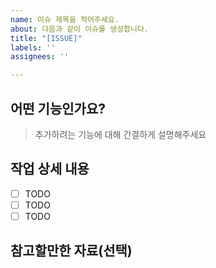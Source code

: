 ```yaml
---
name: 이슈 제목을 적어주세요.
about: 다음과 같이 이슈를 생성합니다.
title: "[ISSUE]"
labels: ''
assignees: ''

---
```


## 어떤 기능인가요?

> 추가하려는 기능에 대해 간결하게 설명해주세요

## 작업 상세 내용

- [ ] TODO
- [ ] TODO
- [ ] TODO

## 참고할만한 자료(선택)
